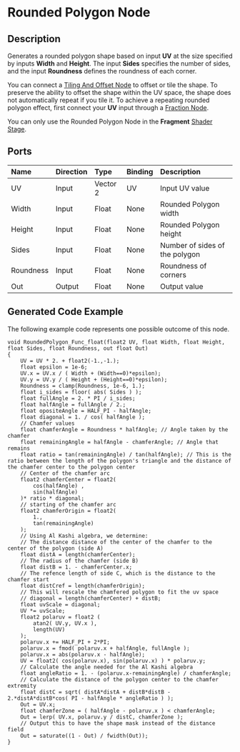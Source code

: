 # Rounded Polygon Node

## Description

Generates a rounded polygon shape based on input **UV** at the size specified by inputs **Width** and **Height**. The input **Sides** specifies the number of sides, and the input **Roundness** defines the roundness of each corner.

You can connect a [Tiling And Offset Node](Tiling-And-Offset-Node.md) to offset or tile the shape. To preserve the ability to offset the shape within the UV space, the shape does not automatically repeat if you tile it. To achieve a repeating rounded polygon effect, first connect your **UV** input through a [Fraction Node](Fraction-Node.md).

You can only use the Rounded Polygon Node in the **Fragment** [Shader Stage](Shader-Stage.md).

## Ports

| Name        | Direction           | Type  | Binding | Description |
|:------------ |:-------------|:-----|:---|:---|
| UV      | Input | Vector 2 | UV | Input UV value |
| Width      | Input | Float | None | Rounded Polygon width |
| Height      | Input | Float | None | Rounded Polygon height |
| Sides      | Input | Float | None | Number of sides of the polygon |
| Roundness      | Input | Float | None | Roundness of corners |
| Out | Output      |    Float | None | Output value |

## Generated Code Example

The following example code represents one possible outcome of this node.

```
void RoundedPolygon_Func_float(float2 UV, float Width, float Height, float Sides, float Roundness, out float Out)
{
    UV = UV * 2. + float2(-1.,-1.);
    float epsilon = 1e-6;
    UV.x = UV.x / ( Width + (Width==0)*epsilon);
    UV.y = UV.y / ( Height + (Height==0)*epsilon);
    Roundness = clamp(Roundness, 1e-6, 1.);
    float i_sides = floor( abs( Sides ) );
    float fullAngle = 2. * PI / i_sides;
    float halfAngle = fullAngle / 2.;
    float opositeAngle = HALF_PI - halfAngle;
    float diagonal = 1. / cos( halfAngle );
    // Chamfer values
    float chamferAngle = Roundness * halfAngle; // Angle taken by the chamfer
    float remainingAngle = halfAngle - chamferAngle; // Angle that remains
    float ratio = tan(remainingAngle) / tan(halfAngle); // This is the ratio between the length of the polygon's triangle and the distance of the chamfer center to the polygon center
    // Center of the chamfer arc
    float2 chamferCenter = float2(
        cos(halfAngle) ,
        sin(halfAngle)
    )* ratio * diagonal;
    // starting of the chamfer arc
    float2 chamferOrigin = float2(
        1.,
        tan(remainingAngle)
    );
    // Using Al Kashi algebra, we determine:
    // The distance distance of the center of the chamfer to the center of the polygon (side A)
    float distA = length(chamferCenter);
    // The radius of the chamfer (side B)
    float distB = 1. - chamferCenter.x;
    // The refence length of side C, which is the distance to the chamfer start
    float distCref = length(chamferOrigin);
    // This will rescale the chamfered polygon to fit the uv space
    // diagonal = length(chamferCenter) + distB;
    float uvScale = diagonal;
    UV *= uvScale;
    float2 polaruv = float2 (
        atan2( UV.y, UV.x ),
        length(UV)
    );
    polaruv.x += HALF_PI + 2*PI;
    polaruv.x = fmod( polaruv.x + halfAngle, fullAngle );
    polaruv.x = abs(polaruv.x - halfAngle);
    UV = float2( cos(polaruv.x), sin(polaruv.x) ) * polaruv.y;
    // Calculate the angle needed for the Al Kashi algebra
    float angleRatio = 1. - (polaruv.x-remainingAngle) / chamferAngle;
    // Calculate the distance of the polygon center to the chamfer extremity
    float distC = sqrt( distA*distA + distB*distB - 2.*distA*distB*cos( PI - halfAngle * angleRatio ) );
    Out = UV.x;
    float chamferZone = ( halfAngle - polaruv.x ) < chamferAngle;
    Out = lerp( UV.x, polaruv.y / distC, chamferZone );
    // Output this to have the shape mask instead of the distance field
    Out = saturate((1 - Out) / fwidth(Out));
}
```